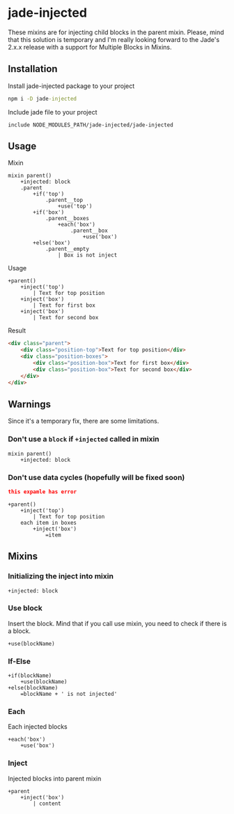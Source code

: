 # jade-injected

These mixins are for injecting child blocks in the parent mixin. Please, mind that this solution is temporary and I'm really looking forward to the Jade's 2.x.x release with a support for Multiple Blocks in Mixins.

## Installation
Install jade-injected package to your project
```cmd
npm i -D jade-injected
```
Include jade file to your project
```jade
include NODE_MODULES_PATH/jade-injected/jade-injected
```

## Usage
Mixin
```jade
mixin parent()
    +injected: block
    .parent
        +if('top')
            .parent__top
                +use('top')
        +if('box')
            .parent__boxes
                +each('box')
                    .parent__box
                        +use('box')
        +else('box')
            .parent__empty
                | Box is not inject

```
Usage
```jade
+parent()
    +inject('top')
        | Text for top position
    +inject('box')
        | Text for first box
    +inject('box')
        | Text for second box
```
Result
```html
<div class="parent">
    <div class="position-top">Text for top position</div>
    <div class="position-boxes">
        <div class="position-box">Text for first box</div>
        <div class="position-box">Text for second box</div>
    </div>
</div>
```

## Warnings

Since it's a temporary fix, there are some limitations.

### Don't use a `block` if `+injected` called in mixin

```jade
mixin parent()
    +injected: block
```

### Don't use data cycles (hopefully will be fixed soon)
```json
this expamle has error
```
```jade
+parent()
    +inject('top')
        | Text for top position
    each item in boxes
        +inject('box')
            =item
```


## Mixins

### Initializing the inject into mixin
```jade
+injected: block
```

### Use block
Insert the block. Mind that if you call use mixin, you need to check if there is a block.
```jade
+use(blockName)
```

### If-Else
```jade
+if(blockName)
    +use(blockName)
+else(blockName)
    =blockName + ' is not injected'
```

### Each
Each injected blocks
```jade
+each('box')
    +use('box')
```
### Inject
Injected blocks into parent mixin
```jade
+parent
    +inject('box')
        | content
```
